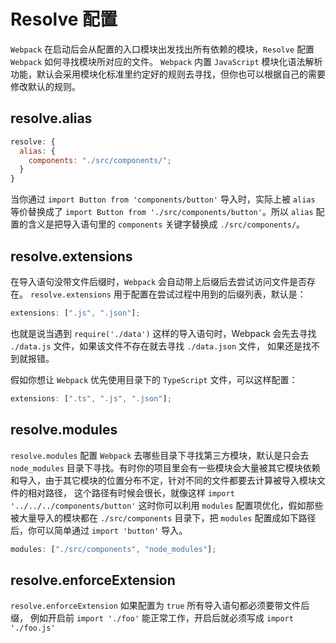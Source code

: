 # Resolve 配置

`Webpack` 在启动后会从配置的入口模块出发找出所有依赖的模块，`Resolve` 配置 `Webpack` 如何寻找模块所对应的文件。 `Webpack` 内置 `JavaScript` 模块化语法解析功能，默认会采用模块化标准里约定好的规则去寻找，但你也可以根据自己的需要修改默认的规则。

## resolve.alias
```js
resolve: {
  alias: {
    components: "./src/components/";
  }
}
```

当你通过 `import Button from 'components/button'` 导入时，实际上被 `alias` 等价替换成了 `import Button from './src/components/button'`。所以 `alias` 配置的含义是把导入语句里的 `components` 关键字替换成 `./src/components/`。

## resolve.extensions
在导入语句没带文件后缀时，`Webpack` 会自动带上后缀后去尝试访问文件是否存在。 `resolve.extensions` 用于配置在尝试过程中用到的后缀列表，默认是：

```js
extensions: [".js", ".json"];
```

也就是说当遇到 `require('./data')` 这样的导入语句时，Webpack 会先去寻找 `./data.js` 文件，如果该文件不存在就去寻找 `./data.json` 文件， 如果还是找不到就报错。

假如你想让 `Webpack` 优先使用目录下的 `TypeScript` 文件，可以这样配置：

```js
extensions: [".ts", ".js", ".json"];
```

## resolve.modules
`resolve.modules` 配置 `Webpack` 去哪些目录下寻找第三方模块，默认是只会去 `node_modules` 目录下寻找。有时你的项目里会有一些模块会大量被其它模块依赖和导入，由于其它模块的位置分布不定，针对不同的文件都要去计算被导入模块文件的相对路径， 这个路径有时候会很长，就像这样 `import '../../../components/button'` 这时你可以利用 `modules` 配置项优化，假如那些被大量导入的模块都在 `./src/components` 目录下，把 `modules` 配置成如下路径后，你可以简单通过 `import 'button'` 导入。

```js
modules: ["./src/components", "node_modules"];
```

## resolve.enforceExtension

`resolve.enforceExtension` 如果配置为 `true` 所有导入语句都必须要带文件后缀， 例如开启前 `import './foo'` 能正常工作，开启后就必须写成 `import './foo.js'`
